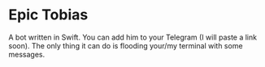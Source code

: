 # Epic Tobias
A bot written in Swift. You can add him to your Telegram (I will paste a link soon).
The only thing it can do is flooding your/my terminal with some messages.
